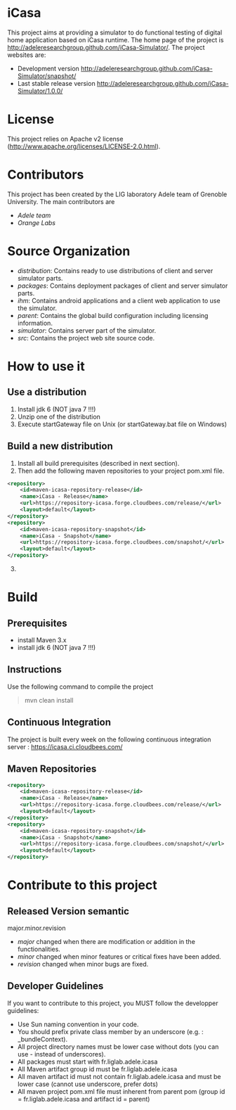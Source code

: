 iCasa
=====

This project aims at providing a simulator to do functional testing of digital home application based on iCasa runtime.
The home page of the project is <http://adeleresearchgroup.github.com/iCasa-Simulator/>.
The project websites are:
 * Development version <http://adeleresearchgroup.github.com/iCasa-Simulator/snapshot/>
 * Last stable release version <http://adeleresearchgroup.github.com/iCasa-Simulator/1.0.0/>

License
=====

This project relies on Apache v2 license (<http://www.apache.org/licenses/LICENSE-2.0.html>).

Contributors
=====

This project has been created by the LIG laboratory Adele team of Grenoble University.
The main contributors are 
- _Adele team_
- _Orange Labs_

Source Organization
====

- _distribution_: Contains ready to use distributions of client and server simulator parts.
- _packages_: Contains deployment packages of client and server simulator parts.
- _ihm_: Contains android applications and a client web application to use the simulator.
- _parent_: Contains the global build configuration including licensing information.
- _simulator_: Contains server part of the simulator.
- _src_: Contains the project web site source code.

How to use it
=====

Use a distribution
----

1. Install jdk 6 (NOT java 7 !!!)
2. Unzip one of the distribution
3. Execute startGateway file on Unix (or startGateway.bat file on Windows)

Build a new distribution
----

1. Install all build prerequisites (described in next section).
2. Then add the following maven repositories to your project pom.xml file.
```xml
<repository>
	<id>maven-icasa-repository-release</id>
	<name>iCasa - Release</name>
	<url>https://repository-icasa.forge.cloudbees.com/release/</url>
	<layout>default</layout>
</repository>
<repository>
	<id>maven-icasa-repository-snapshot</id>
	<name>iCasa - Snapshot</name>
	<url>https://repository-icasa.forge.cloudbees.com/snapshot/</url>
	<layout>default</layout>
</repository>
```
3.

Build
=====

Prerequisites
-----

- install Maven 3.x
- install jdk 6 (NOT java 7 !!!)

Instructions
----

Use the following command to compile the project
> mvn clean install

Continuous Integration
----

The project is built every week on the following continuous integration server :
<https://icasa.ci.cloudbees.com/>

Maven Repositories
----

```xml
<repository>
	<id>maven-icasa-repository-release</id>
	<name>iCasa - Release</name>
	<url>https://repository-icasa.forge.cloudbees.com/release/</url>
	<layout>default</layout>
</repository>
<repository>
	<id>maven-icasa-repository-snapshot</id>
	<name>iCasa - Snapshot</name>
	<url>https://repository-icasa.forge.cloudbees.com/snapshot/</url>
	<layout>default</layout>
</repository>
```

Contribute to this project
====

Released Version semantic
----

 major.minor.revision 

 * _major_ changed when there are modification or addition in the functionalities. 
 * _minor_ changed when minor features or critical fixes have been added.
 * _revision_ changed when minor bugs are fixed.

Developer Guidelines
----
 
If you want to contribute to this project, you MUST follow the developper guidelines:
- Use Sun naming convention in your code.
- You should prefix private class member by an underscore (e.g. : _bundleContext).
- All project directory names must be lower case without dots (you can use - instead of underscores).
- All packages must start with fr.liglab.adele.icasa
- All Maven artifact group id must be fr.liglab.adele.icasa
- All maven artifact id must not contain fr.liglab.adele.icasa and must be lower case (cannot use underscore, prefer dots)
- All maven project pom.xml file must inherent from parent pom (group id = fr.liglab.adele.icasa and artifact id = parent)
